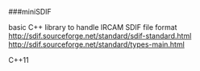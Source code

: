 ###miniSDIF

basic C++ library to handle IRCAM SDIF file format
http://sdif.sourceforge.net/standard/sdif-standard.html
http://sdif.sourceforge.net/standard/types-main.html

C++11


